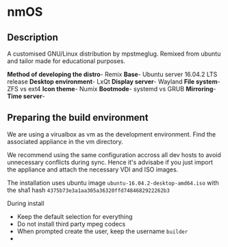 # nmOS

## Description

A customised GNU/Linux distribution by mpstmeglug.
Remixed from ubuntu and tailor made for educational purposes.

**Method of developing the distro**- Remix
**Base**- Ubuntu server 16.04.2 LTS release
**Desktop environment**- LxQt
**Display server**- Wayland
**File system**- ZFS vs ext4
**Icon theme**- Numix
**Bootmode**- systemd vs GRUB
**Mirroring**-  
**Time server**- 

## Preparing the build environment

We are using a virualbox as vm as the development environment.
Find the associated appliance in the vm directory.

We recommend using the same configuration accross all dev hosts to avoid unnecessary conflicts during sync.
Hence it's advisabe if you just import the appliance and attach the necessary VDI and ISO images.

The installation uses ubuntu image `ubuntu-16.04.2-desktop-amd64.iso` with the sha1 hash `4375b73e3a1aa305a36320ffd7484682922262b3`

During install
 - Keep the default selection for everything
 - Do not install third party mpeg codecs
 - When prompted create the user, keep the username `builder`
 - 

<!-- ## Installation instructions
### Dependencies
### Method-1
### Method-2
### Including additional packages

## Latest release

## Documentation

## About Us
 -->